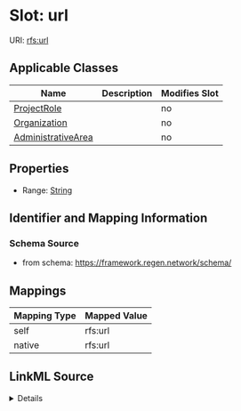 

# Slot: url



URI: [rfs:url](https://framework.regen.network/schema/url)



<!-- no inheritance hierarchy -->





## Applicable Classes

| Name | Description | Modifies Slot |
| --- | --- | --- |
| [ProjectRole](ProjectRole.md) |  |  no  |
| [Organization](Organization.md) |  |  no  |
| [AdministrativeArea](AdministrativeArea.md) |  |  no  |







## Properties

* Range: [String](String.md)





## Identifier and Mapping Information







### Schema Source


* from schema: https://framework.regen.network/schema/




## Mappings

| Mapping Type | Mapped Value |
| ---  | ---  |
| self | rfs:url |
| native | rfs:url |




## LinkML Source

<details>
```yaml
name: url
from_schema: https://framework.regen.network/schema/
rank: 1000
alias: url
domain_of:
- ProjectRole
- Organization
- AdministrativeArea
range: string

```
</details>